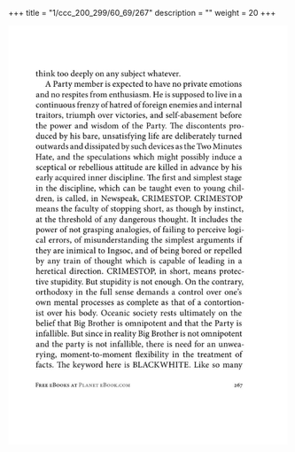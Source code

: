 +++
title = "1/ccc_200_299/60_69/267"
description = ""
weight = 20
+++

<img class="center-fit-jpg" src="/jpg_/out_jpg_1984__267.jpg" ></img>

